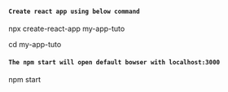 #### `Create react app using below command`

npx create-react-app my-app-tuto

cd my-app-tuto

#### `The npm start will open default bowser with localhost:3000`
npm start

